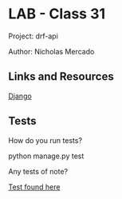 # LAB - Class 31

Project: drf-api

Author: Nicholas Mercado

## Links and Resources

[Django](https://www.djangoproject.com/)

## Tests

How do you run tests?

python manage.py test

Any tests of note?

[Test found here](books/tests.py)
